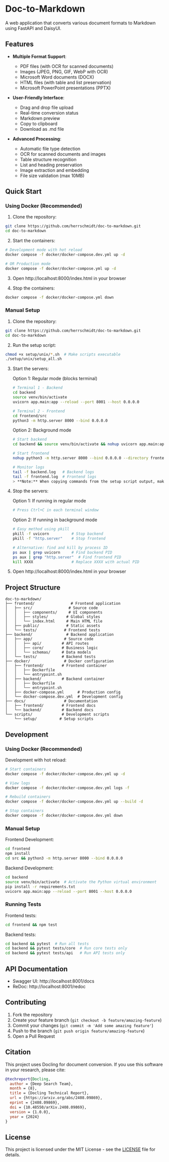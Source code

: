 # Doc-to-Markdown

A web application that converts various document formats to Markdown using FastAPI and DaisyUI.

## Features

- **Multiple Format Support**:
  - PDF files (with OCR for scanned documents)
  - Images (JPEG, PNG, GIF, WebP with OCR)
  - Microsoft Word documents (DOCX)
  - HTML files (with table and list preservation)
  - Microsoft PowerPoint presentations (PPTX)

- **User-Friendly Interface**:
  - Drag and drop file upload
  - Real-time conversion status
  - Markdown preview
  - Copy to clipboard
  - Download as .md file

- **Advanced Processing**:
  - Automatic file type detection
  - OCR for scanned documents and images
  - Table structure recognition
  - List and heading preservation
  - Image extraction and embedding
  - File size validation (max 10MB)

## Quick Start

### Using Docker (Recommended)

1. Clone the repository:
```bash
git clone https://github.com/herrschmidt/doc-to-markdown.git
cd doc-to-markdown
```

2. Start the containers:
```bash
# Development mode with hot reload
docker compose -f docker/docker-compose.dev.yml up -d

# OR Production mode
docker compose -f docker/docker-compose.yml up -d
```

3. Open http://localhost:8000/index.html in your browser

4. Stop the containers:
```bash
docker compose -f docker/docker-compose.yml down
```

### Manual Setup

1. Clone the repository:
```bash
git clone https://github.com/herrschmidt/doc-to-markdown.git
cd doc-to-markdown
```

2. Run the setup script:
```bash
chmod +x setup/unix/*.sh  # Make scripts executable
./setup/unix/setup_all.sh
```

3. Start the servers:

   Option 1: Regular mode (blocks terminal)
   ```bash
   # Terminal 1 - Backend
   cd backend
   source venv/bin/activate
   uvicorn app.main:app --reload --port 8001 --host 0.0.0.0

   # Terminal 2 - Frontend
   cd frontend/src
   python3 -m http.server 8000 --bind 0.0.0.0
   ```

   Option 2: Background mode
   ```bash
   # Start backend
   cd backend && source venv/bin/activate && nohup uvicorn app.main:app --reload --port 8001 --host 0.0.0.0 > backend.log 2>&1 &

   # Start frontend
   nohup python3 -m http.server 8000 --bind 0.0.0.0 --directory frontend/src > frontend.log 2>&1 &

   # Monitor logs
   tail -f backend.log   # Backend logs
   tail -f frontend.log  # Frontend logs
   > **Note:** When copying commands from the setup script output, make sure not to include any surrounding quotes that might be part of the echo statements.

4. Stop the servers:

   Option 1: If running in regular mode
   ```bash
   # Press Ctrl+C in each terminal window
   ```

   Option 2: If running in background mode
   ```bash
   # Easy method using pkill
   pkill -f uvicorn          # Stop backend
   pkill -f "http.server"    # Stop frontend

   # Alternative: find and kill by process ID
   ps aux | grep uvicorn     # Find backend PID
   ps aux | grep "http.server"  # Find frontend PID
   kill XXXX                 # Replace XXXX with actual PID
   ```

5. Open http://localhost:8000/index.html in your browser

## Project Structure

```
doc-to-markdown/
├── frontend/                # Frontend application
│   ├── src/                # Source code
│   │   ├── components/     # UI components
│   │   ├── styles/        # Global styles
│   │   └── index.html     # Main HTML file
│   ├── public/            # Static assets
│   └── tests/            # Frontend tests
├── backend/               # Backend application
│   ├── app/              # Source code
│   │   ├── api/         # API routes
│   │   ├── core/        # Business logic
│   │   └── schemas/     # Data models
│   └── tests/           # Backend tests
├── docker/               # Docker configuration
│   ├── frontend/        # Frontend container
│   │   ├── Dockerfile
│   │   └── entrypoint.sh
│   ├── backend/         # Backend container
│   │   ├── Dockerfile
│   │   └── entrypoint.sh
│   ├── docker-compose.yml      # Production config
│   └── docker-compose.dev.yml  # Development config
├── docs/                 # Documentation
│   ├── frontend/        # Frontend docs
│   └── backend/         # Backend docs
└── scripts/             # Development scripts
    └── setup/          # Setup scripts
```

## Development

### Using Docker (Recommended)

Development with hot reload:
```bash
# Start containers
docker compose -f docker/docker-compose.dev.yml up -d

# View logs
docker compose -f docker/docker-compose.dev.yml logs -f

# Rebuild containers
docker compose -f docker/docker-compose.dev.yml up --build -d

# Stop containers
docker compose -f docker/docker-compose.dev.yml down
```

### Manual Setup

Frontend Development:
```bash
cd frontend
npm install
cd src && python3 -m http.server 8000 --bind 0.0.0.0
```

Backend Development:
```bash
cd backend
source venv/bin/activate  # Activate the Python virtual environment
pip install -r requirements.txt
uvicorn app.main:app --reload --port 8001 --host 0.0.0.0
```

### Running Tests

Frontend tests:
```bash
cd frontend && npm test
```

Backend tests:
```bash
cd backend && pytest  # Run all tests
cd backend && pytest tests/core  # Run core tests only
cd backend && pytest tests/api   # Run API tests only
```

## API Documentation

- Swagger UI: http://localhost:8001/docs
- ReDoc: http://localhost:8001/redoc

## Contributing

1. Fork the repository
2. Create your feature branch (`git checkout -b feature/amazing-feature`)
3. Commit your changes (`git commit -m 'Add some amazing feature'`)
4. Push to the branch (`git push origin feature/amazing-feature`)
5. Open a Pull Request

## Citation

This project uses Docling for document conversion. If you use this software in your research, please cite:

```bibtex
@techreport{Docling,
  author = {Deep Search Team},
  month = {8},
  title = {Docling Technical Report},
  url = {https://arxiv.org/abs/2408.09869},
  eprint = {2408.09869},
  doi = {10.48550/arXiv.2408.09869},
  version = {1.0.0},
  year = {2024}
}
```

## License

This project is licensed under the MIT License - see the [LICENSE](LICENSE) file for details.